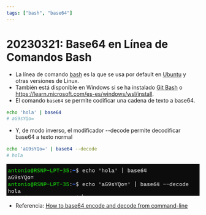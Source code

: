 ```yaml
---
tags: ["bash", "base64"]
---
```


# 20230321: Base64 en Línea de Comandos Bash

<TagLinks />

- La línea de comando [bash](https://www.hostinger.es/tutoriales/bash-script-linux) es la que se usa por default en [Ubuntu](https://ubuntu.com/download) y otras versiones de Linux.
- También está disponible en Windows si se ha instalado [Git Bash](https://git-scm.com/downloads) o https://learn.microsoft.com/es-es/windows/wsl/install.
- El comando `base64` se permite codificar una cadena de texto a base64.

```bash
echo 'hola' | base64
# aG9sYQo=
```

- Y, de modo inverso, el modificador --decode permite decodificar base64 a texto normal

```bash
echo 'aG9sYQo=' | base64 --decode
# hola
```

![](20230322-bash-base64.png)

- Referencia: [How to base64 encode and decode from command-line](https://www.serverlab.ca/tutorials/linux/administration-linux/how-to-base64-encode-and-decode-from-command-line/)